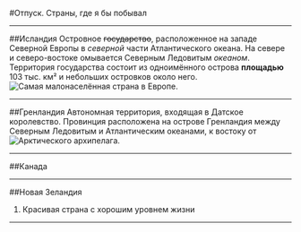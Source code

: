 #Отпуск. Страны, где я бы побывал

---

##Исландия
Островное ~~государство~~, расположенное на западе Северной Европы в *северной* части Атлантического океана. На севере и северо-востоке омывается Северным Ледовитым _океаном_. Территория государства состоит из одноимённого острова **площадью** 103 тыс. км² и небольших островков около него. ![Самая малонаселённая страна в Европе.](2897333.jpg)

---

##Гренландия
Автономная территория, входящая в Датское королевство. Провинция расположена на острове Гренландия между Северным Ледовитым и Атлантическим океанами, к востоку от ![Арктического архипелага.](98ea2ef360163c1604190ff2610ade5f.jpg) 

---

##Канада

---

##Новая Зеландия
1. Красивая страна с хорошим уровнем жизни
---
